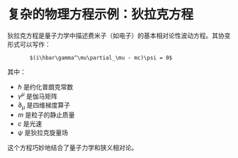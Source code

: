 # 复杂的物理方程示例：狄拉克方程

狄拉克方程是量子力学中描述费米子（如电子）的基本相对论性波动方程。其协变形式可以写作：

           $(i\hbar\gamma^\mu\partial_\mu - mc)\psi = 0$

其中：
- $\hbar$ 是约化普朗克常数
- $\gamma^\mu$ 是伽马矩阵
- $\partial_\mu$ 是四维梯度算子
- $m$ 是粒子的静止质量
- $c$ 是光速
- $\psi$ 是狄拉克旋量场

这个方程巧妙地结合了量子力学和狭义相对论。
